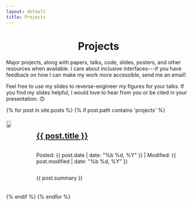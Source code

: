 ```yaml
---
layout: default
title: Projects
---
```

<h1 style="text-align: center;">Projects</h1>

<p>Major projects, along with papers, talks, code, slides, posters, and other resources when available. I care about inclusive interfaces---if you have feedback on how I can make my work more accessible, send me an email!</p>

<p>Feel free to use my slides to reverse-engineer my figures for your talks. If you find my slides helpful, I would love to hear from you or be cited in your presentation. 😊</p>

<div style="display: flex; flex-direction: column; row-gap: 2vmin;">
    {% for post in site.posts %}
        {% if post.path contains 'projects' %}
        <div style="display: flex; align-items: flex-start; column-gap: 3%;">
            <img src="{{ post.thumbnail }}" alt="" style="object-fit: scale-down; height: auto; width: 20%;">
            <div style="display: flex; flex-direction: column; align-items: flex-start;">
                <h2><a href="{{ post.url }}">{{ post.title }}</a></h2>
                <p>Posted: {{ post.date | date: "%b %d, %Y" }} | Modified: {{ post.modified | date: "%b %d, %Y" }}</p>
                <p>{{ post.summary }}</p>
            </div>
        </div>
        {% endif %}
    {% endfor %}
</div>